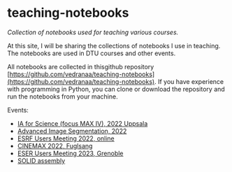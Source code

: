 # teaching-notebooks
*Collection of notebooks used for teaching various courses.*


At this site, I will be sharing the collections of notebooks I use in teaching. The notebooks are used in DTU courses and other events. 

All notebooks are collected in thisgithub repository [https://github.com/vedranaa/teaching-notebooks](https://github.com/vedranaa/teaching-notebooks). If you have experience with programming in Python, you can clone or download the repository and run the notebooks from your machine. 

Events:
 - [IA for Science (focus MAX IV), 2022 Uppsala](https://docs.google.com/document/d/1nXPq6tEzb2BtsR6waYliv-jtafFEX9bgx6IR5OB-4-0/edit?usp=sharing)
 - [Advanced Image Segmentation, 2022](https://docs.google.com/document/d/1Pb9mItZUcmIQDnxO-Xbyxn8oeGICev2oCb6w0aJprEI/edit?usp=sharing)
 - [ESRF Users Meeting 2022, online](https://docs.google.com/document/d/1TQbdzaNtTlKPTLG0USw1Ca8QflMFglYxu7VFqHrXmRw/edit?usp=sharing)
 - [CINEMAX 2022, Fuglsang](CINEMAX_2022.md)
- [ESER Users Meeting 2023, Grenoble](ESRF_UM_2023.md)
- [SOLID assembly](events/SOLID_assembly_2023.md)
